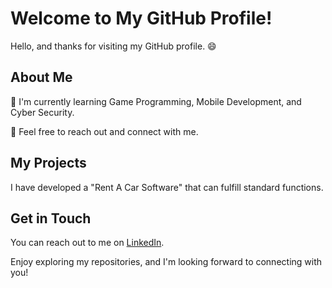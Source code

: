 # Welcome to My GitHub Profile!

Hello, and thanks for visiting my GitHub profile. 😄

## About Me

🌱 I'm currently learning Game Programming, Mobile Development, and Cyber Security.

💬 Feel free to reach out and connect with me.

## My Projects

I have developed a "Rent A Car Software" that can fulfill standard functions.

## Get in Touch

You can reach out to me on [LinkedIn](https://www.linkedin.com/in/kaan-arda-uzun-338324258/).

Enjoy exploring my repositories, and I'm looking forward to connecting with you!
